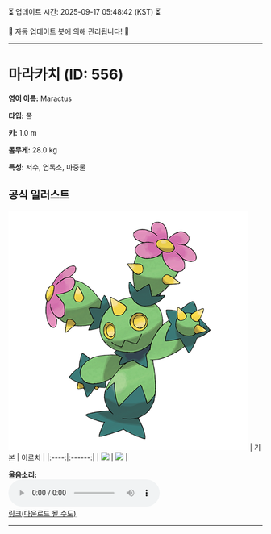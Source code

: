 
⏳ 업데이트 시간: 2025-09-17 05:48:42 (KST) ⏳

🤖 자동 업데이트 봇에 의해 관리됩니다! 🤖

---

# 마라카치 (ID: 556)
**영어 이름:** Maractus

**타입:** 풀

**키:** 1.0 m

**몸무게:** 28.0 kg

**특성:** 저수, 엽록소, 마중물

## 공식 일러스트
![](https://raw.githubusercontent.com/PokeAPI/sprites/master/sprites/pokemon/other/official-artwork/556.png)
| 기본 | 이로치 |
|:----:|:------:|
| <img src="http://play.pokemonshowdown.com/sprites/ani/maractus.gif" width="200"> | <img src="http://play.pokemonshowdown.com/sprites/ani-shiny/maractus.gif" width="200"> |

**울음소리:**<br><audio controls src="https://raw.githubusercontent.com/PokeAPI/cries/main/cries/pokemon/latest/556.ogg"></audio><br> [링크(다운로드 될 수도)](https://raw.githubusercontent.com/PokeAPI/cries/main/cries/pokemon/latest/556.ogg)


---
